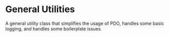 General Utilities
===========================

A general utility class that simplifies the usage of PDO, handles some basic logging, and handles some boilerplate issues
